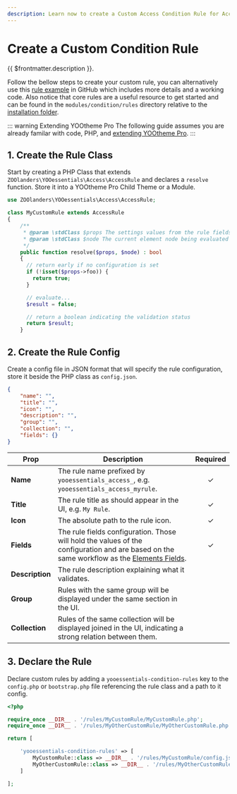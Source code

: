 ```yaml
---
description: Learn now to create a Custom Access Condition Rule for Access and others
---
```


# Create a Custom Condition Rule

{{ $frontmatter.description }}.

Follow the bellow steps to create your custom rule, you can alternatively use this [rule example](https://github.com/zoolanders/ytp-condition-rules) in GitHub which includes more details and a working code. Also notice that core rules are a useful resource to get started and can be found in the `modules/condition/rules` directory relative to the [installation folder](/essentials-for-yootheme-pro/installation).

::: warning Extending YOOtheme Pro
The following guide assumes you are already familar with code, PHP, and [extending YOOtheme Pro](https://yootheme.com/support/yootheme-pro/joomla/developers-child-themes#extend-functionality).
:::

## 1. Create the Rule Class

Start by creating a PHP Class that extends `ZOOlanders\YOOessentials\Access\AccessRule` and declares a `resolve` function. Store it into a YOOtheme Pro Child Theme or a Module.

```php
use ZOOlanders\YOOessentials\Access\AccessRule;

class MyCustomRule extends AccessRule
{
    /**
     * @param \stdClass $props The settings values from the rule fields
     * @param \stdClass $node The current element node being evaluated
     */
    public function resolve($props, $node) : bool
    {
      // return early if no configuration is set
      if (!isset($props->foo)) {
        return true;
      }

      // evaluate...
      $result = false;

      // return a boolean indicating the validation status
      return $result;
    }
```

## 2. Create the Rule Config

Create a config file in JSON format that will specify the rule configuration, store it beside the PHP class as `config.json`.

```json
{
    "name": "",
    "title": "",
    "icon": "",
    "description": "",
    "group": "",
    "collection": "",
    "fields": {}
}
```

| Prop | Description | Required |
| ------- | -------- | :------: |
| **Name** | The rule name prefixed by `yooessentials_access_`, e.g. `yooessentials_access_myrule`. | &#x2713; |
| **Title** | The rule title as should appear in the UI, e.g. `My Rule`. | &#x2713; |
| **Icon** | The absolute path to the rule icon. | &#x2713; |
| **Fields** | The rule fields configuration. Those will hold the values of the configuration and are based on the same workflow as the [Elements Fields](https://yootheme.com/support/yootheme-pro/joomla/developers-elements). | &#x2713; |
| **Description** | The rule description explaining what it validates. |
| **Group** | Rules with the same group will be displayed under the same section in the UI. |
| **Collection** | Rules of the same collection will be displayed joined in the UI, indicating a strong relation between them. |

## 3. Declare the Rule

Declare custom rules by adding a `yooessentials-condition-rules` key to the `config.php` or `bootstrap.php` file referencing the rule class and a path to it config.

```php
<?php

require_once __DIR__ . '/rules/MyCustomRule/MyCustomRule.php';
require_once __DIR__ . '/rules/MyOtherCustomRule/MyOtherCustomRule.php';

return [

    'yooessentials-condition-rules' => [
        MyCustomRule::class => __DIR__ . '/rules/MyCustomRule/config.json',
        MyOtherCustomRule::class => __DIR__ . '/rules/MyOtherCustomRule/config.json',
    ]

];
```
